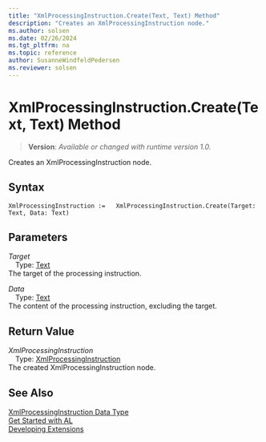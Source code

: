 ```yaml
---
title: "XmlProcessingInstruction.Create(Text, Text) Method"
description: "Creates an XmlProcessingInstruction node."
ms.author: solsen
ms.date: 02/26/2024
ms.tgt_pltfrm: na
ms.topic: reference
author: SusanneWindfeldPedersen
ms.reviewer: solsen
---
```

[//]: # (START>DO_NOT_EDIT)
[//]: # (IMPORTANT:Do not edit any of the content between here and the END>DO_NOT_EDIT.)
[//]: # (Any modifications should be made in the .xml files in the ModernDev repo.)
# XmlProcessingInstruction.Create(Text, Text) Method
> **Version**: _Available or changed with runtime version 1.0._

Creates an XmlProcessingInstruction node.


## Syntax
```AL
XmlProcessingInstruction :=   XmlProcessingInstruction.Create(Target: Text, Data: Text)
```
## Parameters
*Target*  
&emsp;Type: [Text](../text/text-data-type.md)  
The target of the processing instruction.  

*Data*  
&emsp;Type: [Text](../text/text-data-type.md)  
The content of the processing instruction, excluding the target.  


## Return Value
*XmlProcessingInstruction*  
&emsp;Type: [XmlProcessingInstruction](xmlprocessinginstruction-data-type.md)  
The created XmlProcessingInstruction node.


[//]: # (IMPORTANT: END>DO_NOT_EDIT)
## See Also
[XmlProcessingInstruction Data Type](xmlprocessinginstruction-data-type.md)  
[Get Started with AL](../../devenv-get-started.md)  
[Developing Extensions](../../devenv-dev-overview.md)